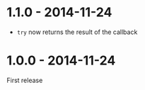 # 1.1.0 - 2014-11-24

- `try` now returns the result of the callback

# 1.0.0 - 2014-11-24

First release

